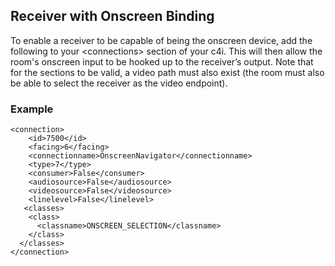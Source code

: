 
## Receiver with Onscreen Binding

To enable a receiver to be capable of being the onscreen device, add the following to your \<connections\> section of your c4i.  This will then allow the room's onscreen input to be hooked up to the receiver’s output.  Note that for the sections to be valid, a video path must also exist (the room must also be able to select the receiver as the video endpoint).

### Example

```
<connection>
    <id>7500</id>
    <facing>6</facing>
    <connectionname>OnscreenNavigator</connectionname>
    <type>7</type>
    <consumer>False</consumer>
    <audiosource>False</audiosource>
    <videosource>False</videosource>
    <linelevel>False</linelevel>
   <classes>
    <class>
      <classname>ONSCREEN_SELECTION</classname>
    </class>
  </classes>
</connection>
```
